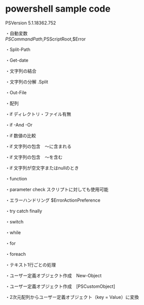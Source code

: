 # powershell sample code

PSVersion 5.1.18362.752<br>

・自動変数<br>
$PSCommandPath,$PSScriptRoot,$Error<br>

・Split-Path<br>

・Get-date<br>

・文字列の結合<br>

・文字列の分解 .Split<br>

・Out-File<br>

・配列<br>

・if ディレクトリ・ファイル有無<br>

・if -And -Or <br>

・if 数値の比較<br>

・if 文字列の包含　～に含まれる<br>

・if 文字列の包含　～を含む<br>

・if 文字列が空文字またはnullのとき<br>

・function<br>

・parameter check スクリプトに対しても使用可能<br>

・エラーハンドリング $ErrorActionPreference<br>

・try catch finally<br>

・switch<br>

・while<br>

・for<br>

・foreach<br>

・テキスト1行ごとの処理<br>

・ユーザー定義オブジェクト作成　New-Object<br>

・ユーザー定義オブジェクト作成　[PSCustomObject]<br>

・2次元配列からユーザー定義オブジェクト（key = Value）に変換<br>
